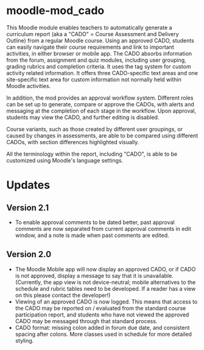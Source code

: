 # moodle-mod_cado
This Moodle module enables teachers to automatically generate a curriculum report (aka a "CADO" = Course Assessment and Delivery Outline) from a regular Moodle course.  Using an approved CADO, students can easily navigate their course requirements and link to important activities, in either browser or mobile app.  The CADO absorbs information from the forum, assignment and quiz modules, including user grouping, grading rubrics and completion criteria. It uses the tag system for custom activity related information.  It offers three CADO-specific text areas and one site-specific text area for custom information not normally held within Moodle activities.  

In addition, the mod provides an approval workflow system.  Different roles can be set up to generate, compare or approve the CADOs, with alerts and messaging at the completion of each stage in the workflow. Upon approval, students may view the CADO, and further editing is disabled.

Course variants, such as those created by different user groupings, or caused by changes in assessments, are able to be compared using different CADOs, with section differences highlighted visually.

All the terminology within the report, including "CADO", is able to be customized using Moodle's language settings.

Updates
=======

Version 2.1
-----------
* To enable approval comments to be dated better, past approval comments are now separated from current approval comments in edit window, and a note is made when past comments are edited.

Version 2.0
-----------
* The Moodle Mobile app will now display an approved CADO, or if CADO is not approved, display a message to say that it is unavailable. (Currently, the app view is not device-neutral; mobile alternatives to the schedule and rubric tables need to be developed. If a reader has a view on this please contact the developer!)
* Viewing of an approved CADO is now logged. This means that access to the CADO may be reported on / evaluated from the standard course participation report, and students who have not viewed the approved CADO may be messaged through that standard process.
* CADO format: missing colon added in forum due date, and consistent spacing after colons. More classes used in schedule for more detailed styling.
